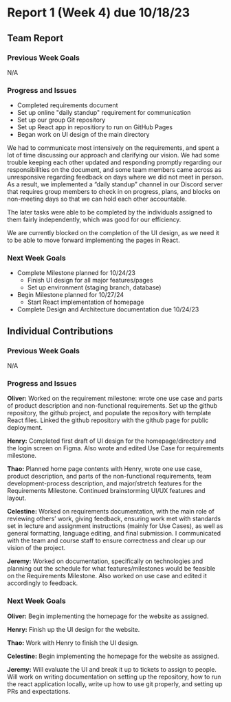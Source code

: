 # Report 1 (Week 4) due 10/18/23

## Team Report

### Previous Week Goals
N/A

### Progress and Issues

- Completed requirements document
- Set up online "daily standup" requirement for communication
- Set up our group Git repository
- Set up React app in repositiory to run on GitHub Pages
- Began work on UI design of the main directory

We had to communicate most intensively on the requirements, and spent a lot of time discussing our approach and clarifying our vision. We had some trouble keeping each other updated and responding promptly regarding our responsibilities on the document, and some team members came across as unresponsive regarding feedback on days where we did not meet in person. As a result, we implemented a “daily standup” channel in our Discord server that requires group members to check in on progress, plans, and blocks on non-meeting days so that we can hold each other accountable.

The later tasks were able to be completed by the individuals assigned to them fairly independently, which was good for our efficiency.

We are currently blocked on the completion of the UI design, as we need it to be able to move forward implementing the pages in React.

### Next Week Goals

- Complete Milestone planned for 10/24/23
    - Finish UI design for all major features/pages
    - Set up environment (staging branch, database)
- Begin Milestone planned for 10/27/24
    - Start React implementation of homepage
- Complete Design and Architecture documentation due 10/24/23

## Individual Contributions

### Previous Week Goals

N/A

### Progress and Issues

**Oliver:** Worked on the requirement milestone: wrote one use case and parts of product description and non-functional requirements. Set up the github repository, the github project, and populate the repository with template React files. Linked the github repository with the github page for public deployment.

**Henry:** Completed first draft of UI design for the homepage/directory and the login screen on Figma. Also wrote and edited Use Case for requirements milestone.

**Thao:** Planned home page contents with Henry, wrote one use case, product description, and parts of the non-functional requirements, team development-process description, and major/stretch features for the Requirements Milestone. Continued brainstorming UI/UX features and layout. 

**Celestine:** Worked on requirements documentation, with the main role of reviewing others’ work, giving feedback, ensuring work met with standards set in lecture and assignment instructions (mainly for Use Cases), as well as general formatting, language editing, and final submission. I communicated with the team and course staff to ensure correctness and clear up our vision of the project.

**Jeremy:** Worked on documentation, specifically on technologies and planning out the schedule for what features/milestones would be feasible on the Requirements Milestone. Also worked on use case and edited it accordingly to feedback.

### Next Week Goals

**Oliver:** Begin implementing the homepage for the website as assigned.

**Henry:** Finish up the UI design for the website.

**Thao:** Work with Henry to finish the UI design.

**Celestine:**  Begin implementing the homepage for the website as assigned.

**Jeremy:** Will evaluate the UI and break it up to tickets to assign to people. Will work on writing documentation on setting up the repository, how to run the react application locally, write up how to use git properly, and setting up PRs and expectations.
